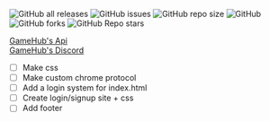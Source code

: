 ![GitHub all releases](https://img.shields.io/github/downloads/UmmmAGoodName/gamehub/total)
![GitHub issues](https://img.shields.io/github/issues/UmmmAGoodName/gamehub)
![GitHub repo size](https://img.shields.io/github/repo-size/UmmmAGoodName/gamehub)
![GitHub](https://img.shields.io/github/license/UmmmAGoodName/gamehub)
![GitHub forks](https://img.shields.io/github/forks/UmmmAGoodName/gamehub)
![GitHub Repo stars](https://img.shields.io/github/stars/UmmmAGoodName/gamehub?style=plastic)

[GameHub's Api](https://github.com/gamehub-project/gamehub-api)<br/>
[GameHub's Discord](https://discord.gg/Pz9d6jjbBZ)

- [ ] Make css
- [ ] Make custom chrome protocol
- [ ] Add a login system for index.html
- [ ] Create login/signup site + css
- [ ] Add footer
